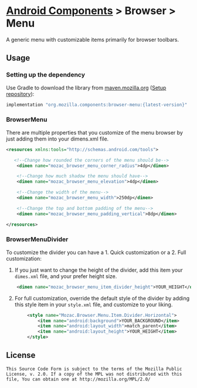 # [Android Components](../../../README.md) > Browser > Menu

A generic menu with customizable items primarily for browser toolbars.

## Usage

### Setting up the dependency

Use Gradle to download the library from [maven.mozilla.org](https://maven.mozilla.org/) ([Setup repository](../../../README.md#maven-repository)):

```Groovy
implementation "org.mozilla.components:browser-menu:{latest-version}"
```

### BrowserMenu

There are multiple properties that you customize of the menu browser by just adding them into your dimens.xml file.

```xml
<resources xmlns:tools="http://schemas.android.com/tools">

   <!--Change how rounded the corners of the menu should be-->
    <dimen name="mozac_browser_menu_corner_radius">4dp</dimen>

    <!--Change how much shadow the menu should have-->
    <dimen name="mozac_browser_menu_elevation">4dp</dimen>

    <!--Change the width of the menu-->
    <dimen name="mozac_browser_menu_width">250dp</dimen>

    <!--Change the top and bottom padding of the menu-->
    <dimen name="mozac_browser_menu_padding_vertical">8dp</dimen>

</resources>
```

### BrowserMenuDivider
To customize the divider you can have a 1. Quick customization or a 2. Full customization:

1) If you just want to change the height of the divider, add this item your ``dimes.xml`` file, and your
prefer height size.

```xml
    <dimen name="mozac_browser_menu_item_divider_height">YOUR_HEIGHT</dimen>
```
2) For full customization, override the default style of the divider by adding this style item in your `style.xml` file, and customize to your liking.
```xml
        <style name="Mozac.Browser.Menu.Item.Divider.Horizontal">
            <item name="android:background">YOUR_BACKGROUND</item>
            <item name="android:layout_width">match_parent</item>
            <item name="android:layout_height">YOUR_HEIGHT</item>
        </style>
```

## License

    This Source Code Form is subject to the terms of the Mozilla Public
    License, v. 2.0. If a copy of the MPL was not distributed with this
    file, You can obtain one at http://mozilla.org/MPL/2.0/

